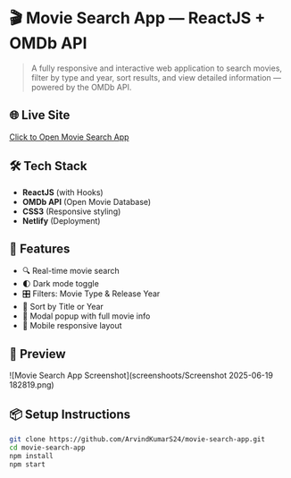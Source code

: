 # 🎬 Movie Search App — ReactJS + OMDb API

> A fully responsive and interactive web application to search movies, filter by type and year, sort results, and view detailed information — powered by the OMDb API.

## 🌐 Live Site
[Click to Open Movie Search App](https://arvind-movie-database-intership-task2.netlify.app/)

## 🛠 Tech Stack
- **ReactJS** (with Hooks)
- **OMDb API** (Open Movie Database)
- **CSS3** (Responsive styling)
- **Netlify** (Deployment)

## 🚀 Features
- 🔍 Real-time movie search
- 🌓 Dark mode toggle
- 🎛️ Filters: Movie Type & Release Year
- 🔄 Sort by Title or Year
- 💬 Modal popup with full movie info
- 📱 Mobile responsive layout

## 📸 Preview
![Movie Search App Screenshot](screenshoots/Screenshot 2025-06-19 182819.png) <!-- Replace with your actual image URL -->

## 📦 Setup Instructions
```bash
git clone https://github.com/ArvindKumarS24/movie-search-app.git
cd movie-search-app
npm install
npm start
